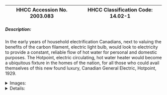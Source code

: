 | **HHCC Accession No. 2003.083** |**HHCC Classification Code:  14.02-1**|
| ----------- | ----------- |
##### Description:
In the early years of household electrification Canadians, next to valuing the benefits of the carbon filament, electric light bulb, would look to electricity to provide a constant, reliable flow of hot water for personal and domestic purposes. The Hotpoint, electric circulating, hot water heater would become a ubiquitous fixture in the homes of the nation, for all those who could avail themselves of this new found luxury, Canadian General Electric, Hotpoint, 1929.


<details>
	<summary>Images:</summary>
<div class="gallery gallery-wrapper--full" contenteditable="false" data-is-empty="false" data-translation="Add images" data-columns="6">
<figure class="gallery__item"><a href="#DOMAIN_NAME#gallery/14.02-1.jpg" data-size="2181x793"><img src="#DOMAIN_NAME#gallery/14.02-1-thumbnail.jpg" alt=""></a></figure>
<figure class="gallery__item"><a href="#DOMAIN_NAME#gallery/14.02-1a.jpg" data-size="2252x719"><img src="#DOMAIN_NAME#gallery/14.02-1a-thumbnail.jpg" alt=""></a></figure>
<figure class="gallery__item"><a href="#DOMAIN_NAME#gallery/14.02-1b.jpg" data-size="2026x1030"><img src="#DOMAIN_NAME#gallery/14.02-1b-thumbnail.jpg" alt=""></a></figure>
<figure class="gallery__item"><a href="#DOMAIN_NAME#gallery/14.02-1c.jpg" data-size="1393x1578"><img src="#DOMAIN_NAME#gallery/14.02-1c-thumbnail.jpg" alt=""></a></figure>
</div>
</details>


<details>
	<summary>Details:</summary>

##### Group:
14.02 Electric Heating Equipment - Water Heating

##### Make:
Hotpoint

##### Manufacturer:
Canadian General Electric

##### Model:
2W25

##### Serial No.:
56158

##### Size:
6x6x32'h

##### Weight:
20 lbs.

##### Circa:
1929

##### Rating:
Exhibit, education, and research quality, illustrating the design concepts, construction and styling of electric, hot water, circulating heaters in  early years of the 20th century.

##### Patent Date/Number:
1921, 1923

##### Provenance:
From York County (York Region) Ontario, once a rich agricultural hinterlands, attracting early settlement in the last years of the 18th century. Located on the north slopes of the Oak Ridges Moraine, within 20 miles of Toronto, the County would also attract early ex-urban development, to be come a wealthy market place for the emerging household and consumer technologies of the early and mid 20th century. 

This artifact was discovered in the 1950's in the used stock of T. H. Oliver, Refrigeration and Electric Sales and Service, Aurora, Ontario, an early worker in the field of agricultural, industrial and consumer technology.

##### Type and Design:
heavy cast iron cylindrical body, finished in characteristic aluminium paint of the period
3000 watt, emerson electric element 
4 position, electric, quick make and brake, spring loaded, rotary switch, high, medium, low, off
I'' drain cap
1' IPS inlet and outlet connections

##### Construction:


##### Material:


##### Special Features:


##### Accessories:


##### Capacities:


##### Performance Characteristics:
An early electric water heater design, which could scare home owners out of their wits. When it got plugged with line it could explode flooding the bath room with steam and  hot water. It was common practice to put hot water tanks, un-insulated,  in the bath room, to take advantage of the extra heat they afforded to keeping the bath room comfortable.

##### Operation:


##### Control and Regulation:


##### Targeted Market Segment:


##### Consumer Acceptance:


##### Merchandising:


##### Market Price:


##### Technological Significance:


##### Industrial Significance:


##### Socio-economic Significance:


##### Socio-cultural Significance:


##### Donor:
G. Leslie Oliver, The T. H. Oliver HVACR Collection

##### HHCC Storage Location:


##### Tracking:


##### Bibliographic References:


##### Notes:


##### Related Reports:

</details>
